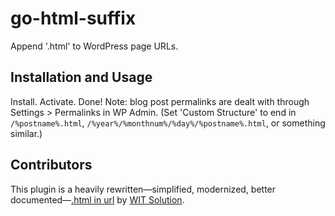 # go-html-suffix
Append '.html' to WordPress page URLs.

## Installation and Usage
Install. Activate. Done! Note: blog post permalinks are dealt with through Settings > Permalinks in WP Admin. (Set 'Custom Structure' to end in `/%postname%.html`, `/%year%/%monthnum%/%day%/%postname%.html`, or something similar.)

## Contributors
This plugin is a heavily rewritten—simplified, modernized, better documented—[.html in url](https://wordpress.org/plugins/html-in-url/) by [WIT Solution](https://www.witsolution.in/).

